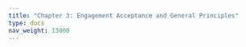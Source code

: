 ```yaml
---
title: "Chapter 3: Engagement Acceptance and General Principles"
type: docs
nav_weight: 13000
---
```

